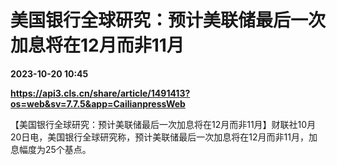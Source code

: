 # 美国银行全球研究：预计美联储最后一次加息将在12月而非11月

**2023-10-20 10:45**

**https://api3.cls.cn/share/article/1491413?os=web&sv=7.7.5&app=CailianpressWeb**

【美国银行全球研究：预计美联储最后一次加息将在12月而非11月】财联社10月20日电，美国银行全球研究称，预计美联储最后一次加息将在12月而非11月，加息幅度为25个基点。